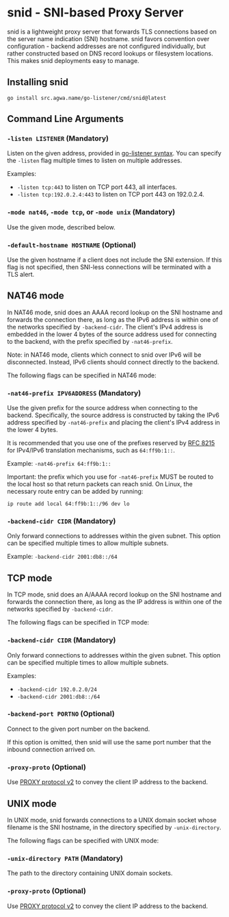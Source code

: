 # snid - SNI-based Proxy Server

snid is a lightweight proxy server that forwards TLS connections based on the server name indication (SNI) hostname.  snid favors convention over configuration - backend addresses are not configured individually, but rather constructed based on DNS record lookups or filesystem locations.  This makes snid deployments easy to manage.

## Installing snid

```
go install src.agwa.name/go-listener/cmd/snid@latest
```

## Command Line Arguments

### `-listen LISTENER` (Mandatory)

Listen on the given address, provided in [go-listener syntax](https://github.com/AGWA/go-listener#listener-syntax).  You can specify the `-listen` flag multiple times to listen on multiple addresses.

Examples:
* `-listen tcp:443` to listen on TCP port 443, all interfaces.
* `-listen tcp:192.0.2.4:443` to listen on TCP port 443 on 192.0.2.4.

### `-mode nat46`, `-mode tcp`, or `-mode unix` (Mandatory)

Use the given mode, described below.

### `-default-hostname HOSTNAME` (Optional)

Use the given hostname if a client does not include the SNI extension.  If this flag is not specified, then SNI-less connections will be terminated with a TLS alert.


## NAT46 mode

In NAT46 mode, snid does an AAAA record lookup on the SNI hostname and forwards the connection there, as long as the IPv6 address is within one of the networks specified by `-backend-cidr`.  The client's IPv4 address is embedded in the lower 4 bytes of the source address used for connecting to the backend, with the prefix specified by `-nat46-prefix`.

Note: in NAT46 mode, clients which connect to snid over IPv6 will be disconnected. Instead, IPv6 clients should connect directly to the backend.

The following flags can be specified in NAT46 mode:

### `-nat46-prefix IPV6ADDRESS` (Mandatory)

Use the given prefix for the source address when connecting to the backend.  Specifically, the source address is constructed by taking the IPv6 address specified by `-nat46-prefix` and placing the client's IPv4 address in the lower 4 bytes.

It is recommended that you use one of the prefixes reserved by [RFC 8215](https://datatracker.ietf.org/doc/html/rfc8215) for IPv4/IPv6 translation mechanisms, such as `64:ff9b:1::`.

Example: `-nat46-prefix 64:ff9b:1::`

Important: the prefix which you use for `-nat46-prefix` MUST be routed to the local host so that return packets can reach snid.  On Linux, the necessary route entry can be added by running:

```
ip route add local 64:ff9b:1::/96 dev lo
```

### `-backend-cidr CIDR` (Mandatory)

Only forward connections to addresses within the given subnet.  This option can be specified multiple times to allow multiple subnets.

Example: `-backend-cidr 2001:db8::/64`


## TCP mode

In TCP mode, snid does an A/AAAA record lookup on the SNI hostname and forwards the connection there, as long as the IP address is within one of the networks specified by `-backend-cidr`.

The following flags can be specified in TCP mode:

### `-backend-cidr CIDR` (Mandatory)

Only forward connections to addresses within the given subnet.  This option can be specified multiple times to allow multiple subnets.

Examples:
* `-backend-cidr 192.0.2.0/24`
* `-backend-cidr 2001:db8::/64`

### `-backend-port PORTNO` (Optional)

Connect to the given port number on the backend.

If this option is omitted, then snid will use the same port number that the inbound connection arrived on.

### `-proxy-proto` (Optional)

Use [PROXY protocol v2](https://www.haproxy.org/download/1.8/doc/proxy-protocol.txt) to convey the client IP address to the backend.


## UNIX mode

In UNIX mode, snid forwards connections to a UNIX domain socket whose filename is the SNI hostname, in the directory specified by `-unix-directory`.

The following flags can be specified with UNIX mode:

### `-unix-directory PATH` (Mandatory)

The path to the directory containing UNIX domain sockets.

### `-proxy-proto` (Optional)

Use [PROXY protocol v2](https://www.haproxy.org/download/1.8/doc/proxy-protocol.txt) to convey the client IP address to the backend.
